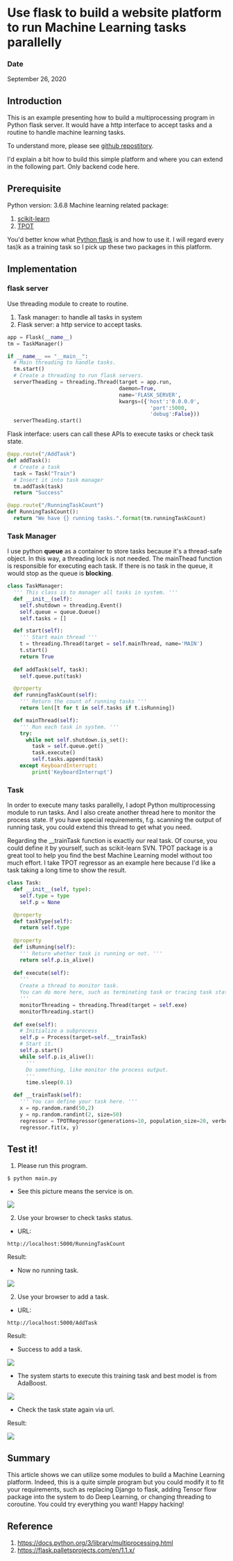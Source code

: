# Use flask to build a website platform to run Machine Learning tasks parallelly

### Date

September 26, 2020 

## Introduction 

This is an example presenting how to build a multiprocessing program in Python flask server. It would have a http interface to accept tasks and a routine to handle machine learning tasks.

To understand more, please see [github repostitory](https://github.com/Jaimecclin/turbo-winner).

I'd explain a bit how to build this simple platform and where you can extend in the following part. Only backend code here. 

## Prerequisite

Python version: 3.6.8
Machine learning related package:
1. [scikit-learn](https://scikit-learn.org/stable/install.html)
2. [TPOT](http://epistasislab.github.io/tpot/installing/)

You'd better know what [Python flask](https://flask.palletsprojects.com/en/1.1.x/) is and how to use it. I will regard every tas)k as a training task so I pick up these two packages in this platform.

## Implementation

### flask server

Use threading module to create to routine.

1. Task manager: to handle all tasks in system
2. Flask server: a http service to accept tasks.

```python
app = Flask(__name__)
tm = TaskManager()

if __name__ == "__main__":
  # Main threading to handle tasks.
  tm.start()
  # Create a threading to run flask servers.
  serverTheading = threading.Thread(target = app.run,
                                    daemon=True,
                                    name='FLASK_SERVER',
                                    kwargs=({'host':'0.0.0.0', 
                                              'port':5000,
                                              'debug':False}))
  serverTheading.start()
```


Flask interface: users can call these APIs to execute tasks or check task state.

```python
@app.route("/AddTask")
def addTask():
  # Create a task
  task = Task("Train")
  # Insert it into task manager
  tm.addTask(task)
  return "Success"

@app.route("/RunningTaskCount")
def RunningTaskCount():
  return "We have {} running tasks.".format(tm.runningTaskCount)
```

### Task Manager

I use python __queue__ as a container to store tasks because it's a thread-safe object. In this way, a threading lock is not needed. The mainThead function is responsible for executing each task. If there is no task in the queue, it would stop as the queue is __blocking__.

```python
class TaskManager:
  ''' This class is to manager all tasks in system. '''
  def __init__(self):
    self.shutdown = threading.Event()
    self.queue = queue.Queue()
    self.tasks = []

  def start(self):
    ''' Start main thread '''
    t = threading.Thread(target = self.mainThread, name='MAIN')
    t.start()
    return True
  
  def addTask(self, task):
    self.queue.put(task)

  @property
  def runningTaskCount(self):
    ''' Return the count of running tasks '''
    return len([t for t in self.tasks if t.isRunning])

  def mainThread(self):
    ''' Run each task in system. '''
    try:
      while not self.shutdown.is_set():
        task = self.queue.get()
        task.execute()
        self.tasks.append(task)
    except KeyboardInterrupt:
        print('KeyboardInterrupt')
```
### Task

In order to execute many tasks parallelly, I adopt Python multiprocessing module to run tasks. And I also create another thread here to monitor the process state. If you have special requirements, f.g. scanning the output of running task, you could extend this thread to get what you need.

Regarding the __trainTask function is exactly our real task. Of course, you could define it by yourself, such as scikit-learn SVN. TPOT package is a great tool to help you find the best Machine Learning model without too much effort. I take TPOT regressor as an example here because I'd like a task taking a long time to show the result.

```python
class Task:
  def __init__(self, type):
    self.type = type
    self.p = None

  @property
  def taskType(self):
    return self.type
  
  @property
  def isRunning(self):
    ''' Return whether task is running or not. '''
    return self.p.is_alive()
  
  def execute(self):
    ''' 
    Create a thread to monitor task. 
    You can do more here, such as terminating task or tracing task status.
    '''
    monitorThreading = threading.Thread(target = self.exe)
    monitorThreading.start()  
  
  def exe(self):
    # Initialize a subprocess
    self.p = Process(target=self.__trainTask)
    # Start it.
    self.p.start()
    while self.p.is_alive():
      '''
      Do something, like monitor the process output. 
      '''
      time.sleep(0.1)

  def __trainTask(self):
    ''' You can define your task here. '''
    x = np.random.rand(50,2)
    y = np.random.randint(2, size=50)
    regressor = TPOTRegressor(generations=10, population_size=20, verbosity=2, scoring="neg_mean_squared_error", random_state = 42)
    regressor.fit(x, y)
```

## Test it!

1. Please run this program.
```
$ python main.py
```
- See this picture means the service is on.

![](https://i.imgur.com/dFqVK65.png)


2. Use your browser to check tasks status. 

- URL:

```
http://localhost:5000/RunningTaskCount
```

Result:
- Now no running task.

![](https://i.imgur.com/Op3xqza.png)

2. Use your browser to add a task. 

- URL:

```
http://localhost:5000/AddTask
```

Result:

- Success to add a task.

![](https://i.imgur.com/pgGnoLS.png)

- The system starts to execute this training task and best model is from AdaBoost.

![](https://i.imgur.com/6PerH3h.png)

- Check the task state again via url.

Result:

![](https://i.imgur.com/SO12Op2.png)

## Summary

This article shows we can utilize some modules to build a Machine Learning platform. Indeed, this is a quite simple program but you could modify it to fit your requirements, such as replacing Django to flask, adding Tensor flow package into the system to do Deep Learning, or changing threading to coroutine. You could try everything you want! Happy hacking!

## Reference
1. https://docs.python.org/3/library/multiprocessing.html
2. https://flask.palletsprojects.com/en/1.1.x/